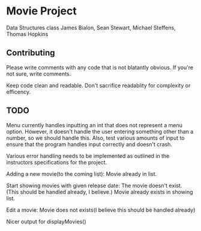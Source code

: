# Movie Project
Data Structures class
James Bialon, Sean Stewart, Michael Steffens, Thomas Hopkins

## Contributing
Please write comments with any code that is not blatantly obvious. If you're not sure, write comments.

Keep code clean and readable. Don't sacrifice readablity for complexity or efficency.

## TODO

Menu currently handles inputting an int that does not represent a menu option.
However, it doesn't handle the user entering something other than a number, so we should handle this.
Also, test various amounts of input to ensure that the program handles input correctly and doesn't crash.

Various error handling needs to be implemented as outlined in the instructors specifications for the project.

Adding a new movie(to the coming list):
Movie already in list.

Start showing movies with given release date:
The movie doesn't exist. (This should be handled already, I believe.)
Movie already exists in showing list.

Edit a movie:
Movie does not exists(I believe this should be handled already)

Nicer output for displayMovies()
